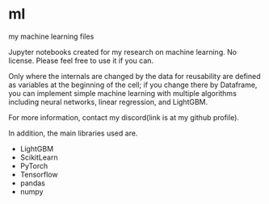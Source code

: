 # ml
my machine learning files


Jupyter notebooks created for my research on machine learning.
No license. Please feel free to use it if you can.

Only where the internals are changed by the data for reusability are defined as variables at the beginning of the cell; if you change there by Dataframe, you can implement simple machine learning with multiple algorithms including neural networks, linear regression, and LightGBM.

For more information, contact my discord(link is at my github profile).

In addition, the main libraries used are.

- LightGBM
- ScikitLearn
- PyTorch
- Tensorflow
- pandas
- numpy
